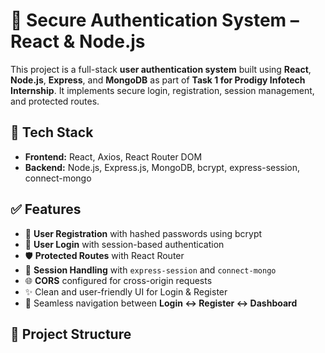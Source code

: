 # 🔐 Secure Authentication System – React & Node.js

This project is a full-stack **user authentication system** built using **React**, **Node.js**, **Express**, and **MongoDB** as part of **Task 1 for Prodigy Infotech Internship**. It implements secure login, registration, session management, and protected routes.

## 🚀 Tech Stack

- **Frontend:** React, Axios, React Router DOM
- **Backend:** Node.js, Express.js, MongoDB, bcrypt, express-session, connect-mongo

## ✅ Features

- 🔐 **User Registration** with hashed passwords using bcrypt  
- 🔑 **User Login** with session-based authentication  
- 🛡️ **Protected Routes** with React Router  
- 🔄 **Session Handling** with `express-session` and `connect-mongo`  
- 🌐 **CORS** configured for cross-origin requests  
- ✨ Clean and user-friendly UI for Login & Register  
- 🔁 Seamless navigation between **Login ↔️ Register ↔️ Dashboard**

## 📂 Project Structure

